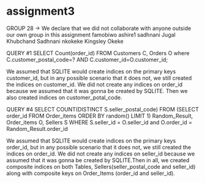 # assignment3
GROUP 28 -> We declare that we did not collaborate with anyone outside our own group in this assignment
famobiwo 
ashire1 
sadhnani Jugal Khubchand Sadhnani
nkokeke Kingsley Okeke

QUERY #1
SELECT Count(order_id)
    FROM Customers C, Orders O
    where C.customer_postal_code=? 
    AND C.customer_id=O.customer_id;

We assumed that SQLITE would create indices on the primary keys customer_id, but in any possible scenario that it does not, we still created the indices on customer_id. We did not create any indices on order_id because we assumed that it was gonna be created by SQLITE. Then we also created indices on customer_potal_code.

QUERY #4
SELECT COUNT(DISTINCT S.seller_postal_code)
FROM (SELECT order_id
    FROM Order_items
    ORDER BY random()
    LIMIT 1) Random_Result, Order_items O, Sellers S
WHERE S.seller_id = O.seller_id and O.order_id = Random_Result.order_id

We assumed that SQLITE would create indices on the primary keys order_id, but in any possible scenario that it does not, we still created the indices on order_id. We did not create
any indices on seller_id because we assumed that it was gonna be created by SQLITE.Then in all, we created composite indices on both Tables, Sellers(seller_postal_code and seller_id) along with 
composite keys on Order_Items (order_id and seller_id).
